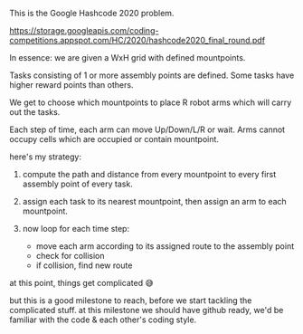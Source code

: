 This is the Google Hashcode 2020 problem.

https://storage.googleapis.com/coding-competitions.appspot.com/HC/2020/hashcode2020_final_round.pdf

In essence: we are given a WxH grid with defined mountpoints.

Tasks consisting of 1 or more assembly points are defined. Some tasks have higher reward points than others.

We get to choose which mountpoints to place R robot arms which will carry out the tasks.

Each step of time, each arm can move Up/Down/L/R or wait. Arms cannot occupy cells which are occupied or contain mountpoint.

here's my strategy:

1. compute the path and distance from every mountpoint to every first assembly point of every task.
2. assign each task to its nearest mountpoint, then assign an arm to each mountpoint.
3. now loop for each time step:

   - move each arm according to its assigned route to the assembly point
   - check for collision
   - if collision, find new route

at this point, things get complicated :sweat_smile:

but this is a good milestone to reach, before we start tackling the complicated stuff. at this milestone we should have github ready, we'd be familiar with the code & each other's coding style.
